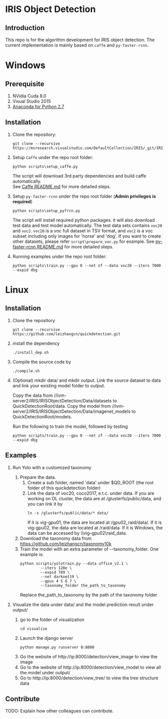 # IRIS Object Detection
## Introduction 
This repo is for the algorithm development for IRIS object detection. The current implementation is mainly based on `caffe` and `py-faster-rcnn`.

# Windows

## Prerequisite

1.	NVidia Cuda 8.0
2.	Visual Studio 2015
3.  [Anaconda for Python 2.7](https://repo.continuum.io/archive/Anaconda2-4.3.0.1-Windows-x86_64.exe)
## Installation
1. Clone the repository:

   ```
   git clone --recursive https://msresearch.visualstudio.com/DefaultCollection/IRIS/_git/IRISObjectDetection
   ```
2. Setup `Caffe` under the repo root folder:
   ```
   python scripts\setup_caffe.py
   ```
   The script will download 3rd party dependencies and build caffe automatically.  
   See [Caffe README.md](https://msresearch.visualstudio.com/IRIS/_git/CCSCaffe?path=%2FREADME.md&version=GBWinCaffe&_a=contents) for more detailed steps.
3. Setup `py-faster-rcnn` under the repo root folder (**Admin privileges is required**)
   ```
   python scripts\setup_pyfrcn.py
   ```
   The script will install required python packages. it will also  download test data and test model automatically.
   The test data sets contains `voc20` and `voc2`. `voc20` is a voc full dataset in TSV format, and `voc2` is a voc subset including only images for 'horse' and 'dog'.
   If you want to create other datasets, please refer `script\prepare_voc.py` for example.
   See [py-faster-rcnn README.md](https://msresearch.visualstudio.com/IRIS/_git/IRISObjectDetection?path=%2Fsrc%2Fpy-faster-rcnn%2FREADME.md&version=GBmaster&_a=contents) for more detailed steps.
4. Running examples under the repo root folder:
   ```
   python scripts\train.py --gpu 0 --net zf --data voc20 --iters 7000 --expid dbg
   ```

# Linux

## Installation
1. Clone the repository
   ```
   git clone --recursive https://github.com/leizhangcn/quickdetection.git 
   ```
2. install the dependency
   ```
   ./install_dep.sh
   ```

2. Compile the source code by
   ```
   ./compile.sh
   ```
3. (Optional) mkdir data/ and mkdir output. Link the source dataset to data and link your existing model folder to output. 

   Copy the data from //ivm-server2/IRIS/IRISObjectDetection/Data/datasets to QuickDetectionRoot/data. 
   Copy the model from //ivm-server2/IRIS/IRISObjectDetection/Data/imagenet_models to QuickDetectionRoot/models.

   Run the following to train the model, followed by testing
   ```
   python scripts/train.py --gpu 0 --net zf --data voc20 --iters 7000 --expid dbg
   ```

## Examples
1. Run Yolo with a customized taxonomy
   1. Prepare the data. 
      1. Create a sub folder, named 'data' under $QD_ROOT (the root folder of
         this quickdetection folder)
      2. Link the data of voc20, coco2017, e.t.c. under data. 
         If you are working on DL cluster, the data are at /glusterfs/public/data, and you
         can link it by 
         ```
         ln -s /glusterfs/public/data/* data/
         ```
         If it is vig-gpu01, the data are located at /gpu02_raid/data/.
         If it is vig-gpu02, the data are located at /raid/data.
         If it is Windows, the data can be accessed by \\\\vig-gpu02\raid_data.
    2. Download the taxonomy data from https://github.com/leizhangcn/taxonomy10k
    3. Train the model with an extra parameter of --taxonomy_folder. One
       example is:
       ```
       python scripts/yolotrain.py --data office_v2.1 \
                --iters 128e \
                --expid 789 \
                --net darknet19 \
                --gpus 4 5 6 7 \
                --taxonomy_folder the_path_to_taxonomy
       ```
       Replace the_path_to_taxonomy by the path of the taxonomy folder

2. Visualize the data under data/ and the model prediction result under output/
   1. go to the folder of visualization
      ```
      cd visualize
      ```
   2. Launch the django server
      ```
      python manage.py runserver 0:8000
      ```
   3. Go the website of http://ip:8000/detection/view_image to view the image
   4. Go to the website of http://ip:8000/detection/view_model to view all the
      model under output/
   5. Go to http://ip:8000/detection/view_tree/ to view the tree structure data
    
## Contribute
TODO: Explain how other colleagues can contribute. 
